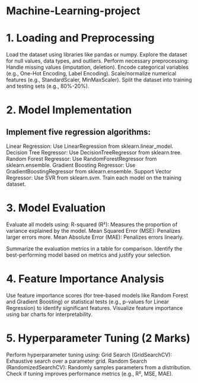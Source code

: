 # Machine-Learning-project
# 1. Loading and Preprocessing
Load the dataset using libraries like pandas or numpy.
Explore the dataset for null values, data types, and outliers.
Perform necessary preprocessing:
Handle missing values (imputation, deletion).
Encode categorical variables (e.g., One-Hot Encoding, Label Encoding).
Scale/normalize numerical features (e.g., StandardScaler, MinMaxScaler).
Split the dataset into training and testing sets (e.g., 80%-20%).

# 2. Model Implementation
## Implement five regression algorithms:
Linear Regression: Use LinearRegression from sklearn.linear_model.
Decision Tree Regressor: Use DecisionTreeRegressor from sklearn.tree.
Random Forest Regressor: Use RandomForestRegressor from sklearn.ensemble.
Gradient Boosting Regressor: Use GradientBoostingRegressor from sklearn.ensemble.
Support Vector Regressor: Use SVR from sklearn.svm.
Train each model on the training dataset.

# 3. Model Evaluation
Evaluate all models using:
R-squared (R²): Measures the proportion of variance explained by the model.
Mean Squared Error (MSE): Penalizes larger errors more.
Mean Absolute Error (MAE): Penalizes errors linearly.

Summarize the evaluation metrics in a table for comparison.
Identify the best-performing model based on metrics and justify your selection.

# 4. Feature Importance Analysis
Use feature importance scores (for tree-based models like Random Forest and Gradient Boosting) or statistical tests (e.g., p-values for Linear Regression) to identify significant features.
Visualize feature importance using bar charts for interpretability.

# 5. Hyperparameter Tuning (2 Marks)
Perform hyperparameter tuning using:
Grid Search (GridSearchCV): Exhaustive search over a parameter grid.
Random Search (RandomizedSearchCV): Randomly samples parameters from a distribution.
Check if tuning improves performance metrics (e.g., R², MSE, MAE).
